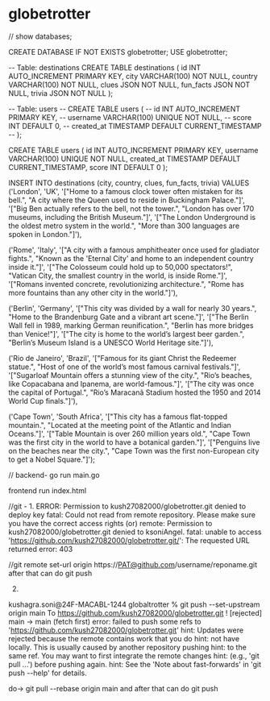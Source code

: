 # globetrotter
//
show databases;



CREATE DATABASE IF NOT EXISTS globetrotter;
USE globetrotter;

-- Table: destinations
CREATE TABLE destinations (
    id INT AUTO_INCREMENT PRIMARY KEY,
    city VARCHAR(100) NOT NULL,
    country VARCHAR(100) NOT NULL,
    clues JSON NOT NULL,
    fun_facts JSON NOT NULL,
    trivia JSON NOT NULL
);

-- Table: users
-- CREATE TABLE users (
    -- id INT AUTO_INCREMENT PRIMARY KEY,
    -- username VARCHAR(100) UNIQUE NOT NULL,
    -- score INT DEFAULT 0,
    -- created_at TIMESTAMP DEFAULT CURRENT_TIMESTAMP
-- );

CREATE TABLE users (
    id INT AUTO_INCREMENT PRIMARY KEY,
    username VARCHAR(100) UNIQUE NOT NULL,
    created_at TIMESTAMP DEFAULT CURRENT_TIMESTAMP,
	score INT DEFAULT 0
);

INSERT INTO destinations (city, country, clues, fun_facts, trivia) VALUES
('London', 'UK',
  '["Home to a famous clock tower often mistaken for its bell.",
    "A city where the Queen used to reside in Buckingham Palace."]',
  '["Big Ben actually refers to the bell, not the tower.",
    "London has over 170 museums, including the British Museum."]',
  '["The London Underground is the oldest metro system in the world.",
    "More than 300 languages are spoken in London."]'),

('Rome', 'Italy',
  '["A city with a famous amphitheater once used for gladiator fights.",
    "Known as the \'Eternal City\' and home to an independent country inside it."]',
  '["The Colosseum could hold up to 50,000 spectators!",
    "Vatican City, the smallest country in the world, is inside Rome."]',
  '["Romans invented concrete, revolutionizing architecture.",
    "Rome has more fountains than any other city in the world."]'),

('Berlin', 'Germany',
  '["This city was divided by a wall for nearly 30 years.",
    "Home to the Brandenburg Gate and a vibrant art scene."]',
  '["The Berlin Wall fell in 1989, marking German reunification.",
    "Berlin has more bridges than Venice!"]',
  '["The city is home to the world’s largest beer garden.",
    "Berlin’s Museum Island is a UNESCO World Heritage site."]'),

('Rio de Janeiro', 'Brazil',
  '["Famous for its giant Christ the Redeemer statue.",
    "Host of one of the world’s most famous carnival festivals."]',
  '["Sugarloaf Mountain offers a stunning view of the city.",
    "Rio’s beaches, like Copacabana and Ipanema, are world-famous."]',
  '["The city was once the capital of Portugal.",
    "Rio’s Maracanã Stadium hosted the 1950 and 2014 World Cup finals."]'),

('Cape Town', 'South Africa',
  '["This city has a famous flat-topped mountain.",
    "Located at the meeting point of the Atlantic and Indian Oceans."]',
  '["Table Mountain is over 260 million years old.",
    "Cape Town was the first city in the world to have a botanical garden."]',
  '["Penguins live on the beaches near the city.",
    "Cape Town was the first non-European city to get a Nobel Square."]');



//
backend-
go run main.go

frontend
run index.html


//git - 
1. 
ERROR: Permission to kush27082000/globetrotter.git denied to deploy key
fatal: Could not read from remote repository.
Please make sure you have the correct access rights
    (or)
remote: Permission to kush27082000/globetrotter.git denied to ksoniAngel.
fatal: unable to access 'https://github.com/kush27082000/globetrotter.git/': The requested URL returned error: 403

//git remote set-url origin  https://PAT@github.com/username/reponame.git
after that can do git push
 

2. 
 kushagra.soni@24F-MACABL-1244 globaltrotter % git push --set-upstream origin main
To https://github.com/kush27082000/globetrotter.git
 ! [rejected]        main -> main (fetch first)
error: failed to push some refs to 'https://github.com/kush27082000/globetrotter.git'
hint: Updates were rejected because the remote contains work that you do
hint: not have locally. This is usually caused by another repository pushing
hint: to the same ref. You may want to first integrate the remote changes
hint: (e.g., 'git pull ...') before pushing again.
hint: See the 'Note about fast-forwards' in 'git push --help' for details.

do->  git pull --rebase origin main
and after that can do git push